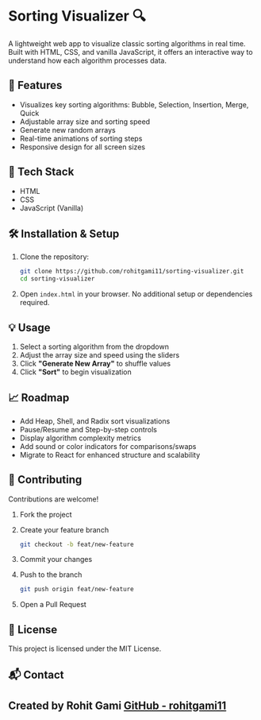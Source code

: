 # Sorting Visualizer 🔍

A lightweight web app to visualize classic sorting algorithms in real time. Built with HTML, CSS, and vanilla JavaScript, it offers an interactive way to understand how each algorithm processes data.

## 🚀 Features

- Visualizes key sorting algorithms: Bubble, Selection, Insertion, Merge, Quick
- Adjustable array size and sorting speed
- Generate new random arrays
- Real-time animations of sorting steps
- Responsive design for all screen sizes

## 🧱 Tech Stack

- HTML  
- CSS  
- JavaScript (Vanilla)

## 🛠 Installation & Setup

1. Clone the repository:
   ```bash
   git clone https://github.com/rohitgami11/sorting-visualizer.git
   cd sorting-visualizer
   ````

2. Open `index.html` in your browser.
   No additional setup or dependencies required.

## 💡 Usage

1. Select a sorting algorithm from the dropdown
2. Adjust the array size and speed using the sliders
3. Click **"Generate New Array"** to shuffle values
4. Click **"Sort"** to begin visualization

## 📈 Roadmap

* Add Heap, Shell, and Radix sort visualizations
* Pause/Resume and Step-by-step controls
* Display algorithm complexity metrics
* Add sound or color indicators for comparisons/swaps
* Migrate to React for enhanced structure and scalability

## 🤝 Contributing

Contributions are welcome!

1. Fork the project
2. Create your feature branch

   ```bash
   git checkout -b feat/new-feature
   ```
3. Commit your changes
4. Push to the branch

   ```bash
   git push origin feat/new-feature
   ```
5. Open a Pull Request

## 📄 License

This project is licensed under the MIT License.

## 📬 Contact

Created by **Rohit Gami**
[GitHub - rohitgami11](https://github.com/rohitgami11)
---

